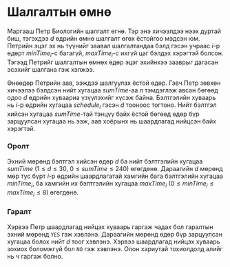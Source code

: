 Шалгалтын өмнө
==============

Маргааш Петр Биологийн шалгалт өгнө. Тэр энэ хичээлдээ нээх дуртай биш, тэгэхдээ
$d$ өдрийн өмнө шалгалт өгөх ёстойгоо мэдсэн юм. Петрийн эцэг эх нь түүнийг
заавал шалгалтандаа бэлд гэсэн учраас $i$-р өдөрт $minTime_i$-с багагүй,
$maxTime_i$-с ихгүй цаг бэлдэх хэрэгтэй болсон. Тэгээд Петрийг шалгалтын өмнөх
өдөр эцэг эхийнхээ зааврыг дагасан эсэхийг шалгана гэж хэлжээ.

Өнөөдөр Петрийн аав, ээждээ шалгуулах ёстой өдөр. Гэвч Петр зөвхөн хичээлээ
бэлдсэн нийт хугацаа $sumTime$-аа л тэмдэглэж авсан бөгөөд одоо $d$ өдрийн
хуваариа үзүүлэхийг хүсэж байна. Бэлтгэлийн хуваарь нь $i$-р өдрийн хугацаа
$schedule_i$ гэсэн $d$ тооноос тогтоно. Нийт бэлтгэл хийсэн хугацаа
$sumTime$-тай тэнцүү байх ёстой бөгөөд өдөр бүр зарцуулсан хугацаа нь ээж, аав
хоёрынх нь шаардлагад нийцсэн байх хэрэгтэй.


### Оролт
Эхний мөрөнд бэлтгэл хийсэн өдөр $d$ ба нийт бэлтгэлийн хугацаа $sumTime$ ($1 ≤
d ≤ 30$, $0 ≤ sumTime ≤ 240$) өгөгдөнө. Дараагийн $d$ мөрөнд мөр тус бүрт $i$-р
өдрийн шаардлагатай хамгийн бага бэлтгэлийн хугацаа $minTime_i$, ба хамгийн их
бэлтгэлийн хугацаа $maxTime_i$ ($0 ≤ minTime_i ≤ maxTime_i ≤ 8$) өгөгдөнө.


### Гаралт
Хэрвээ Петр шаардлагад нийцэх хуваарь гаргаж чадах бол гаралтын эхний мөрөнд
`YES` гэж хэвлэнэ. Дараагийн мөрөнд өдөр бүр зарцуулсан хугацаа болох нийт $d$
тоог хэвлэнэ. Хэрвээ шаардлагад нийцэх хуваарь зохиох боломжгүй бол `NO` гэж
хэвлэнэ. Олон хариутай тохиолдолд алийг нь ч гаргаж болно.
